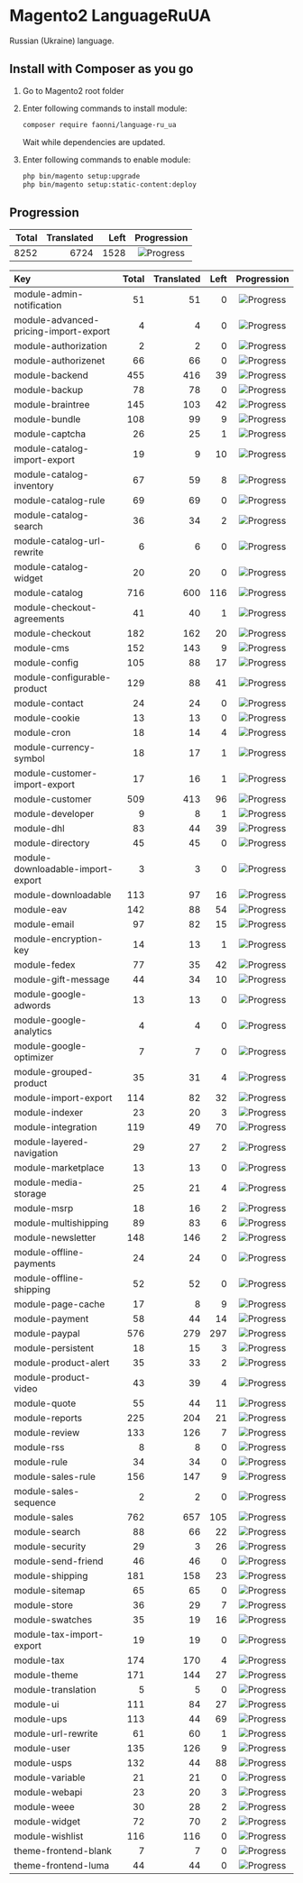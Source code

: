 # Magento2 LanguageRuUA
Russian (Ukraine) language.

## Install with Composer as you go

1. Go to Magento2 root folder

2. Enter following commands to install module:

    ```bash
    composer require faonni/language-ru_ua
    ```
   Wait while dependencies are updated.

3. Enter following commands to enable module:

    ```bash
	php bin/magento setup:upgrade
	php bin/magento setup:static-content:deploy
    ```

## Progression

| Total | Translated | Left | Progression |
| -------------: | -----------------------: | -----------------------: | :---------: |
| 8252 | 6724 | 1528 | ![Progress](http://progressed.io/bar/81) |

| Key | Total | Translated | Left | Progression |
| :----- | -------------: | -----------------------: | -----------------------: | :---------: |
| module-admin-notification | 51 | 51 | 0 | ![Progress](http://progressed.io/bar/100) |
| module-advanced-pricing-import-export | 4 | 4 | 0 | ![Progress](http://progressed.io/bar/100) |
| module-authorization | 2 | 2 | 0 | ![Progress](http://progressed.io/bar/100) |
| module-authorizenet | 66 | 66 | 0 | ![Progress](http://progressed.io/bar/100) |
| module-backend | 455 | 416 | 39 | ![Progress](http://progressed.io/bar/91) |
| module-backup | 78 | 78 | 0 | ![Progress](http://progressed.io/bar/100) |
| module-braintree | 145 | 103 | 42 | ![Progress](http://progressed.io/bar/71) |
| module-bundle | 108 | 99 | 9 | ![Progress](http://progressed.io/bar/91) |
| module-captcha | 26 | 25 | 1 | ![Progress](http://progressed.io/bar/96) |
| module-catalog-import-export | 19 | 9 | 10 | ![Progress](http://progressed.io/bar/47) |
| module-catalog-inventory | 67 | 59 | 8 | ![Progress](http://progressed.io/bar/88) |
| module-catalog-rule | 69 | 69 | 0 | ![Progress](http://progressed.io/bar/100) |
| module-catalog-search | 36 | 34 | 2 | ![Progress](http://progressed.io/bar/94) |
| module-catalog-url-rewrite | 6 | 6 | 0 | ![Progress](http://progressed.io/bar/100) |
| module-catalog-widget | 20 | 20 | 0 | ![Progress](http://progressed.io/bar/100) |
| module-catalog | 716 | 600 | 116 | ![Progress](http://progressed.io/bar/83) |
| module-checkout-agreements | 41 | 40 | 1 | ![Progress](http://progressed.io/bar/97) |
| module-checkout | 182 | 162 | 20 | ![Progress](http://progressed.io/bar/89) |
| module-cms | 152 | 143 | 9 | ![Progress](http://progressed.io/bar/94) |
| module-config | 105 | 88 | 17 | ![Progress](http://progressed.io/bar/83) |
| module-configurable-product | 129 | 88 | 41 | ![Progress](http://progressed.io/bar/68) |
| module-contact | 24 | 24 | 0 | ![Progress](http://progressed.io/bar/100) |
| module-cookie | 13 | 13 | 0 | ![Progress](http://progressed.io/bar/100) |
| module-cron | 18 | 14 | 4 | ![Progress](http://progressed.io/bar/77) |
| module-currency-symbol | 18 | 17 | 1 | ![Progress](http://progressed.io/bar/94) |
| module-customer-import-export | 17 | 16 | 1 | ![Progress](http://progressed.io/bar/94) |
| module-customer | 509 | 413 | 96 | ![Progress](http://progressed.io/bar/81) |
| module-developer | 9 | 8 | 1 | ![Progress](http://progressed.io/bar/88) |
| module-dhl | 83 | 44 | 39 | ![Progress](http://progressed.io/bar/53) |
| module-directory | 45 | 45 | 0 | ![Progress](http://progressed.io/bar/100) |
| module-downloadable-import-export | 3 | 3 | 0 | ![Progress](http://progressed.io/bar/100) |
| module-downloadable | 113 | 97 | 16 | ![Progress](http://progressed.io/bar/85) |
| module-eav | 142 | 88 | 54 | ![Progress](http://progressed.io/bar/61) |
| module-email | 97 | 82 | 15 | ![Progress](http://progressed.io/bar/84) |
| module-encryption-key | 14 | 13 | 1 | ![Progress](http://progressed.io/bar/92) |
| module-fedex | 77 | 35 | 42 | ![Progress](http://progressed.io/bar/45) |
| module-gift-message | 44 | 34 | 10 | ![Progress](http://progressed.io/bar/77) |
| module-google-adwords | 13 | 13 | 0 | ![Progress](http://progressed.io/bar/100) |
| module-google-analytics | 4 | 4 | 0 | ![Progress](http://progressed.io/bar/100) |
| module-google-optimizer | 7 | 7 | 0 | ![Progress](http://progressed.io/bar/100) |
| module-grouped-product | 35 | 31 | 4 | ![Progress](http://progressed.io/bar/88) |
| module-import-export | 114 | 82 | 32 | ![Progress](http://progressed.io/bar/71) |
| module-indexer | 23 | 20 | 3 | ![Progress](http://progressed.io/bar/86) |
| module-integration | 119 | 49 | 70 | ![Progress](http://progressed.io/bar/41) |
| module-layered-navigation | 29 | 27 | 2 | ![Progress](http://progressed.io/bar/93) |
| module-marketplace | 13 | 13 | 0 | ![Progress](http://progressed.io/bar/100) |
| module-media-storage | 25 | 21 | 4 | ![Progress](http://progressed.io/bar/84) |
| module-msrp | 18 | 16 | 2 | ![Progress](http://progressed.io/bar/88) |
| module-multishipping | 89 | 83 | 6 | ![Progress](http://progressed.io/bar/93) |
| module-newsletter | 148 | 146 | 2 | ![Progress](http://progressed.io/bar/98) |
| module-offline-payments | 24 | 24 | 0 | ![Progress](http://progressed.io/bar/100) |
| module-offline-shipping | 52 | 52 | 0 | ![Progress](http://progressed.io/bar/100) |
| module-page-cache | 17 | 8 | 9 | ![Progress](http://progressed.io/bar/47) |
| module-payment | 58 | 44 | 14 | ![Progress](http://progressed.io/bar/75) |
| module-paypal | 576 | 279 | 297 | ![Progress](http://progressed.io/bar/48) |
| module-persistent | 18 | 15 | 3 | ![Progress](http://progressed.io/bar/83) |
| module-product-alert | 35 | 33 | 2 | ![Progress](http://progressed.io/bar/94) |
| module-product-video | 43 | 39 | 4 | ![Progress](http://progressed.io/bar/90) |
| module-quote | 55 | 44 | 11 | ![Progress](http://progressed.io/bar/80) |
| module-reports | 225 | 204 | 21 | ![Progress](http://progressed.io/bar/90) |
| module-review | 133 | 126 | 7 | ![Progress](http://progressed.io/bar/94) |
| module-rss | 8 | 8 | 0 | ![Progress](http://progressed.io/bar/100) |
| module-rule | 34 | 34 | 0 | ![Progress](http://progressed.io/bar/100) |
| module-sales-rule | 156 | 147 | 9 | ![Progress](http://progressed.io/bar/94) |
| module-sales-sequence | 2 | 2 | 0 | ![Progress](http://progressed.io/bar/100) |
| module-sales | 762 | 657 | 105 | ![Progress](http://progressed.io/bar/86) |
| module-search | 88 | 66 | 22 | ![Progress](http://progressed.io/bar/75) |
| module-security | 29 | 3 | 26 | ![Progress](http://progressed.io/bar/10) |
| module-send-friend | 46 | 46 | 0 | ![Progress](http://progressed.io/bar/100) |
| module-shipping | 181 | 158 | 23 | ![Progress](http://progressed.io/bar/87) |
| module-sitemap | 65 | 65 | 0 | ![Progress](http://progressed.io/bar/100) |
| module-store | 36 | 29 | 7 | ![Progress](http://progressed.io/bar/80) |
| module-swatches | 35 | 19 | 16 | ![Progress](http://progressed.io/bar/54) |
| module-tax-import-export | 19 | 19 | 0 | ![Progress](http://progressed.io/bar/100) |
| module-tax | 174 | 170 | 4 | ![Progress](http://progressed.io/bar/97) |
| module-theme | 171 | 144 | 27 | ![Progress](http://progressed.io/bar/84) |
| module-translation | 5 | 5 | 0 | ![Progress](http://progressed.io/bar/100) |
| module-ui | 111 | 84 | 27 | ![Progress](http://progressed.io/bar/75) |
| module-ups | 113 | 44 | 69 | ![Progress](http://progressed.io/bar/38) |
| module-url-rewrite | 61 | 60 | 1 | ![Progress](http://progressed.io/bar/98) |
| module-user | 135 | 126 | 9 | ![Progress](http://progressed.io/bar/93) |
| module-usps | 132 | 44 | 88 | ![Progress](http://progressed.io/bar/33) |
| module-variable | 21 | 21 | 0 | ![Progress](http://progressed.io/bar/100) |
| module-webapi | 23 | 20 | 3 | ![Progress](http://progressed.io/bar/86) |
| module-weee | 30 | 28 | 2 | ![Progress](http://progressed.io/bar/93) |
| module-widget | 72 | 70 | 2 | ![Progress](http://progressed.io/bar/97) |
| module-wishlist | 116 | 116 | 0 | ![Progress](http://progressed.io/bar/100) |
| theme-frontend-blank | 7 | 7 | 0 | ![Progress](http://progressed.io/bar/100) |
| theme-frontend-luma | 44 | 44 | 0 | ![Progress](http://progressed.io/bar/100) |
